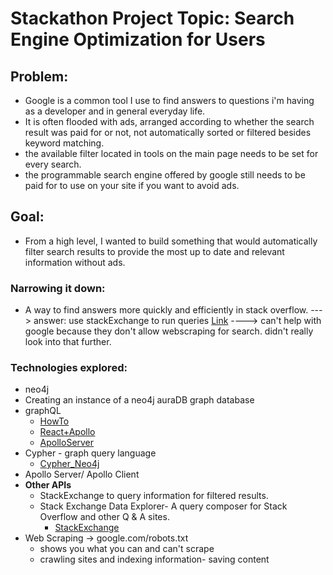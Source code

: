 # Stackathon Project Topic: Search Engine Optimization for Users

## Problem:

- Google is a common tool I use to find answers to questions i'm having as a developer and in general everyday life.
- It is often flooded with ads, arranged according to whether the search result was paid for or not, not automatically sorted or filtered besides keyword matching.
- the available filter located in tools on the main page needs to be set for every search.
- the programmable search engine offered by google still needs to be paid for to use on your site if you want to avoid ads.

## Goal:

- From a high level, I wanted to build something that would automatically filter search results to provide the most up to date and relevant information without ads.

### Narrowing it down:

- A way to find answers more quickly and efficiently in stack overflow.
  ---> answer: use stackExchange to run queries [Link](https://data.stackexchange.com/stackoverflow/queries)
  ----> can't help with google because they don't allow webscraping for search. didn't really look into that further.

### Technologies explored:

- neo4j
- Creating an instance of a neo4j auraDB graph database
- graphQL
  - [HowTo](https://www.howtographql.com/basics/1-graphql-is-the-better-rest/)
  - [React+Apollo](./GraphQL.md)
  - [ApolloServer](./hackernews-tutorial/README.md)
- Cypher - graph query language
  - [Cypher_Neo4j](https://neo4j.com/docs/getting-started/4.4/cypher-intro/patterns/#cypher-intro-patterns)
- Apollo Server/ Apollo Client
- **Other APIs**
  - StackExchange to query information for filtered results.
  - Stack Exchange Data Explorer- A query composer for Stack Overflow and other Q & A sites.
    - [StackExchange](https://data.stackexchange.com/)
- Web Scraping
  -> google.com/robots.txt
  - shows you what you can and can't scrape
  - crawling sites and indexing information- saving content
